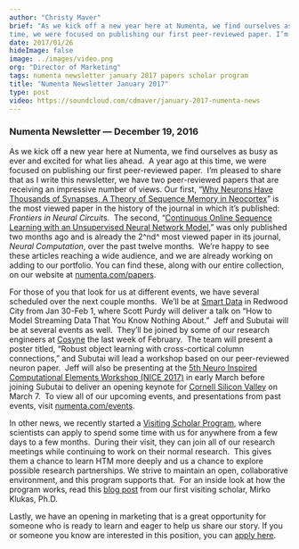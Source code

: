 ```yaml
---
author: "Christy Maver"
brief: "As we kick off a new year here at Numenta, we find ourselves as busy as ever and excited for what lies ahead.  A year ago at this 
time, we were focused on publishing our first peer-reviewed paper. I’m pleased to share that as I write this newsletter"
date: 2017/01/26
hideImage: false
image: ../images/video.png
org: "Director of Marketing"
tags: numenta newsletter january 2017 papers scholar program
title: "Numenta Newsletter January 2017"
type: post
video: https://soundcloud.com/cdmaver/january-2017-numenta-news
---
```


### Numenta Newsletter &mdash; December 19, 2016

As we kick off a new year here at Numenta, we find ourselves as busy as
ever and excited for what lies ahead.  A year ago at this time, we were
focused on publishing our first peer-reviewed paper.  I’m pleased to
share that as I write this newsletter, we have two peer-reviewed papers
that are receiving an impressive number of views. Our first, “[Why
Neurons Have Thousands of Synapses, A Theory of Sequence Memory in
Neocortex](http://journal.frontiersin.org/article/10.3389/fncir.2016.00023/full)”
is the most viewed paper in the history of the journal in which it’s
published: *Frontiers in Neural Circuit*s.  The second, “[Continuous
Online Sequence Learning with an Unsupervised Neural Network
Model](http://www.mitpressjournals.org/doi/abs/10.1162/NECO_a_00893#.WIWQztUrKpp),”
was only published two months ago and is already the 2^nd^ most viewed
paper in its journal, *Neural Computation*, over the past twelve
months.  We’re happy to see these articles reaching a wide audience, and
we are already working on adding to our portfolio. You can find these,
along with our entire collection, on our website at
[numenta.com/papers](http://www.numenta.com/papers).

For those of you that look for us at different events, we have several
scheduled over the next couple months.  We’ll be at [Smart
Data](http://smartdata2017.dataversity.net/sessionPop.cfm?confid=110&proposalid=9381)
in Redwood City from Jan 30-Feb 1, where Scott Purdy will deliver a talk
on “How to Model Streaming Data That You Know Nothing About.”  Jeff and
Subutai will be at several events as well.  They’ll be joined by some of
our research engineers at [Cosyne](http://www.cosyne.org/) the last week
of February.  The team will present a poster titled, “Robust object
learning with cross-cortical column connections,” and Subutai will lead
a workshop based on our peer-reviewed neuron paper.  Jeff will also be
presenting at the [5th Neuro Inspired Computational Elements Workshop
(NICE 2017)](https://www.src.org/calendar/e006125/) in early March
before joining Subutai to deliver an opening keynote for [Cornell
Silicon Valley](http://www.alumni.cornell.edu/csv/csv17/schedule.cfm) on
March 7.  To view all of our upcoming events, and presentations from
past events, visit [numenta.com/events](http://www.numenta.com/events).

In other news, we recently started a [Visiting Scholar
Program](http://numenta.com/careers-and-team/careers/visiting-scholar-program/),
where scientists can apply to spend some time with us for anywhere from
a few days to a few months.  During their visit, they can join all of
our research meetings while continuing to work on their normal
research.  This gives them a chance to learn HTM more deeply and us a
chance to explore possible research partnerships. We strive to maintain
an open, collaborative environment, and this program supports that.  For
an inside look at how the program works, read this [blog
post](http://numenta.com/blog/2017/01/17/visiting-scholar-program/) from
our first visiting scholar, Mirko Klukas, Ph.D.

Lastly, we have an opening in marketing that is a great opportunity for
someone who is ready to learn and eager to help us share our story. If
you or someone you know are interested in this position, you can [apply
here](http://numenta.com/careers-and-team/careers/marketing-associate/).

